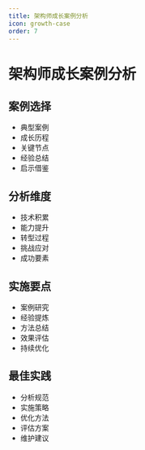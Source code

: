 ```yaml
---
title: 架构师成长案例分析
icon: growth-case
order: 7
---
```


# 架构师成长案例分析

## 案例选择
- 典型案例
- 成长历程
- 关键节点
- 经验总结
- 启示借鉴

## 分析维度
- 技术积累
- 能力提升
- 转型过程
- 挑战应对
- 成功要素

## 实施要点
- 案例研究
- 经验提炼
- 方法总结
- 效果评估
- 持续优化

## 最佳实践
- 分析规范
- 实施策略
- 优化方法
- 评估方案
- 维护建议
